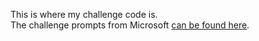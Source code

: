 This is where my challenge code is.  
The challenge prompts from Microsoft [can be found here](https://github.com/MicrosoftDocs/ml-basics/tree/master/challenges).